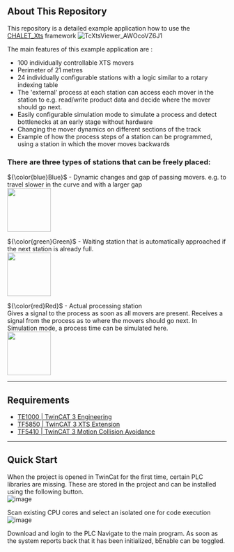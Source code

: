 ## About This Repository
This repository is a detailed example application how to use the [CHALET_Xts](https://github.com/Beckhoff-Switzerland/CHALET_Xts) framework
![TcXtsViewer_AWOcoVZ6J1](https://github.com/Beckhoff-Switzerland/CHALET_Xts_Example/assets/143804651/733ba5a4-3014-4a61-944e-9c7119c26870)

The main features of this example application are : 
- 100 individually controllable XTS movers
- Perimeter of 21 metres
- 24 individually configurable stations with a logic similar to a rotary indexing table 
- The 'external' process at each station can access each mover in the station to e.g. read/write product data and decide where the mover should go next.
- Easily configurable simulation mode to simulate a process and detect bottlenecks at an early stage without hardware
- Changing the mover dynamics on different sections of the track
- Example of how the process steps of a station can be programmed, using a station in which the mover moves backwards


### There are three types of stations that can be freely placed:<br>
  ${\color{blue}Blue}$ - Dynamic changes and gap of passing movers. e.g. to travel slower in the curve and with a larger gap<br>
  <img src="https://github.com/Beckhoff-Switzerland/CHALET_Xts_Example/assets/143804651/086499c9-d124-47c2-bf69-260efc10256a"  height="100"><br>
  
  
  ${\color{green}Green}$ - Waiting station that is automatically approached if the next station is already full.<br>
  <img src="https://github.com/Beckhoff-Switzerland/CHALET_Xts_Example/assets/143804651/04142fb2-5017-4702-ac05-c30f2e53daa9"  height="100"><br>
  
  
  ${\color{red}Red}$ - Actual processing station<br>
  Gives a signal to the process as soon as all movers are present. Receives a signal from the process as to where the movers should go next. In Simulation mode, a process time can be simulated here.<br>
  <img src="https://github.com/Beckhoff-Switzerland/CHALET_Xts_Example/assets/143804651/cce19d9f-6bc0-41e8-8653-ab03eee83534"  height="100"><br>


---
## Requirements
- [TE1000 | TwinCAT 3 Engineering](https://www.beckhoff.com/en-en/products/automation/twincat/texxxx-twincat-3-engineering/te1000.html)
- [TF5850 | TwinCAT 3 XTS Extension](https://www.beckhoff.com/en-en/products/automation/twincat/tfxxxx-twincat-3-functions/tf5xxx-motion/tf5850.html)
- [TF5410 | TwinCAT 3 Motion Collision Avoidance](https://www.beckhoff.com/en-en/products/automation/twincat/tfxxxx-twincat-3-functions/tf5xxx-motion/tf5410.html)

---
## Quick Start
When the project is opened in TwinCat for the first time, certain PLC libraries are missing. These are stored in the project and can be installed using the following button.<br>
![image](https://github.com/Beckhoff-Switzerland/CHALET_XPlanar_Example/assets/143804651/2eaaeeea-066d-446c-9530-650616aed40e)<br>

Scan existing CPU cores and select an isolated one for code execution<br>
![image](https://github.com/Beckhoff-Switzerland/CHALET_XPlanar_Example/assets/143804651/2a9a3c79-fef8-45c8-b2de-12903479d375)<br>

Download and login to the PLC
Navigate to the main program. As soon as the system reports back that it has been initialized, bEnable can be toggled. 
